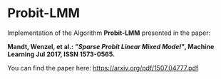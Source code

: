 # Probit-LMM

Implementation of the Algorithm **Probit-LMM** presented in the paper:

**Mandt, Wenzel, et al.: *"Sparse Probit Linear Mixed Model"*, Machine Learning Jul 2017, ISSN 1573-0565.**

You can find the paper here:
https://arxiv.org/pdf/1507.04777.pdf
